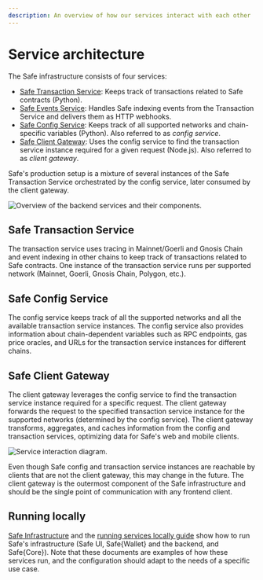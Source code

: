 ```yaml
---
description: An overview of how our services interact with each other
---
```


# Service architecture

The Safe infrastructure consists of four services:

* [Safe Transaction Service](https://github.com/safe-global/safe-transaction-service): Keeps track of transactions related to Safe contracts (Python).
* [Safe Events Service](https://github.com/safe-global/safe-events-service): Handles Safe indexing events from the Transaction Service and delivers them as HTTP webhooks.
* [Safe Config Service](https://github.com/safe-global/safe-config-service): Keeps track of all supported networks and chain-specific variables (Python). Also referred to as *config service*.
* [Safe Client Gateway](https://github.com/safe-global/safe-client-gateway-nest): Uses the config service to find the transaction service instance required for a given request (Node.js). Also referred to as *client gateway*.

Safe's production setup is a mixture of several instances of the Safe Transaction Service orchestrated by the config service, later consumed by the client gateway.

![Overview of the backend services and their components.](<../.gitbook/assets/diagram-services.png>)

## Safe Transaction Service

The transaction service uses tracing in Mainnet/Goerli and Gnosis Chain and event indexing in other chains to keep track of transactions related to Safe contracts. One instance of the transaction service runs per supported network (Mainnet, Goerli, Gnosis Chain, Polygon, etc.).

## Safe Config Service

The config service keeps track of all the supported networks and all the available transaction service instances. The config service also provides information about chain-dependent variables such as RPC endpoints, gas price oracles, and URLs for the transaction service instances for different chains.

## Safe Client Gateway

The client gateway leverages the config service to find the transaction service instance required for a specific request. The client gateway forwards the request to the specified transaction service instance for the supported networks (determined by the config service). The client gateway transforms, aggregates, and caches information from the config and transaction services, optimizing data for Safe's web and mobile clients.

![Service interaction diagram.](<../.gitbook/assets/diagram-services-requests.png>)

Even though Safe config and transaction service instances are reachable by clients that are not the client gateway, this may change in the future. The client gateway is the outermost component of the Safe infrastructure and should be the single point of communication with any frontend client.

## Running locally

[Safe Infrastructure](https://github.com/safe-global/safe-infrastructure) and the [running services locally guide](https://github.com/safe-global/safe-infrastructure/blob/main/docs/running_locally.md) show how to run Safe's infrastructure (Safe UI, Safe{Wallet} and the backend, and Safe{Core}). Note that these documents are examples of how these services run, and the configuration should adapt to the needs of a specific use case.
